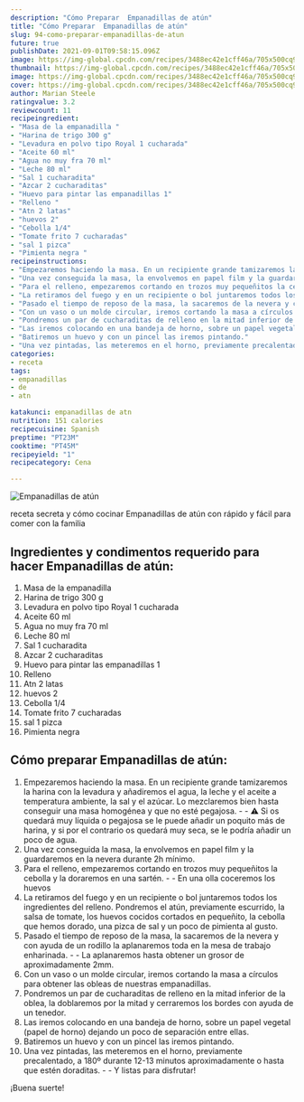 ```yaml
---
description: "Cómo Preparar  Empanadillas de atún"
title: "Cómo Preparar  Empanadillas de atún"
slug: 94-como-preparar-empanadillas-de-atun
future: true
publishDate: 2021-09-01T09:58:15.096Z
image: https://img-global.cpcdn.com/recipes/3488ec42e1cff46a/705x500cq90/empanadillas-de-atun-foto-principal.jpg
thumbnail: https://img-global.cpcdn.com/recipes/3488ec42e1cff46a/705x500cq90/empanadillas-de-atun-foto-principal.jpg
image: https://img-global.cpcdn.com/recipes/3488ec42e1cff46a/705x500cq90/empanadillas-de-atun-foto-principal.jpg
cover: https://img-global.cpcdn.com/recipes/3488ec42e1cff46a/705x500cq90/empanadillas-de-atun-foto-principal.jpg
author: Marian Steele
ratingvalue: 3.2
reviewcount: 11
recipeingredient:
- "Masa de la empanadilla "
- "Harina de trigo 300 g"
- "Levadura en polvo tipo Royal 1 cucharada"
- "Aceite 60 ml"
- "Agua no muy fra 70 ml"
- "Leche 80 ml"
- "Sal 1 cucharadita"
- "Azcar 2 cucharaditas"
- "Huevo para pintar las empanadillas 1"
- "Relleno "
- "Atn 2 latas"
- "huevos 2"
- "Cebolla 1/4"
- "Tomate frito 7 cucharadas"
- "sal 1 pizca"
- "Pimienta negra "
recipeinstructions:
- "Empezaremos haciendo la masa. En un recipiente grande tamizaremos la harina con la levadura y añadiremos el agua, la leche y el aceite a temperatura ambiente, la sal y el azúcar. Lo mezclaremos bien hasta conseguir una masa homogénea y que no esté pegajosa.  ⚠️ Si os quedará muy líquida o pegajosa se le puede añadir un poquito más de harina, y si por el contrario os quedará muy seca, se le podría añadir un poco de agua."
- "Una vez conseguida la masa, la envolvemos en papel film y la guardaremos en la nevera durante 2h mínimo."
- "Para el relleno, empezaremos cortando en trozos muy pequeñitos la cebolla y la doraremos en una sartén.  En una olla coceremos los huevos"
- "La retiramos del fuego y en un recipiente o bol juntaremos todos los ingredientes del relleno. Pondremos el atún, previamente escurrido, la salsa de tomate, los huevos cocidos cortados en pequeñito, la cebolla que hemos dorado, una pizca de sal y un poco de pimienta al gusto."
- "Pasado el tiempo de reposo de la masa, la sacaremos de la nevera y con ayuda de un rodillo la aplanaremos toda en la mesa de trabajo enharinada.  La aplanaremos hasta obtener un grosor de aproximadamente 2mm."
- "Con un vaso o un molde circular, iremos cortando la masa a círculos para obtener las obleas de nuestras empanadillas."
- "Pondremos un par de cucharaditas de relleno en la mitad inferior de la oblea, la doblaremos por la mitad y cerraremos los bordes con ayuda de un tenedor."
- "Las iremos colocando en una bandeja de horno, sobre un papel vegetal (papel de horno) dejando un poco de separación entre ellas."
- "Batiremos un huevo y con un pincel las iremos pintando."
- "Una vez pintadas, las meteremos en el horno, previamente precalentado, a 180º durante 12-13 minutos aproximadamente o hasta que estén doraditas.  Y listas para disfrutar!"
categories:
- receta
tags:
- empanadillas
- de
- atn

katakunci: empanadillas de atn 
nutrition: 151 calories
recipecuisine: Spanish
preptime: "PT23M"
cooktime: "PT45M"
recipeyield: "1"
recipecategory: Cena

---
```



![Empanadillas de atún](https://img-global.cpcdn.com/recipes/3488ec42e1cff46a/705x500cq90/empanadillas-de-atun-foto-principal.jpg)

receta secreta y cómo cocinar Empanadillas de atún con rápido y fácil para comer con la familia

<!--inarticleads1-->

## Ingredientes y condimentos requerido para hacer Empanadillas de atún:

1. Masa de la empanadilla 
1. Harina de trigo 300 g
1. Levadura en polvo tipo Royal 1 cucharada
1. Aceite 60 ml
1. Agua no muy fra 70 ml
1. Leche 80 ml
1. Sal 1 cucharadita
1. Azcar 2 cucharaditas
1. Huevo para pintar las empanadillas 1
1. Relleno 
1. Atn 2 latas
1. huevos 2
1. Cebolla 1/4
1. Tomate frito 7 cucharadas
1. sal 1 pizca
1. Pimienta negra 



<!--inarticleads2-->

## Cómo preparar Empanadillas de atún:

1. Empezaremos haciendo la masa. En un recipiente grande tamizaremos la harina con la levadura y añadiremos el agua, la leche y el aceite a temperatura ambiente, la sal y el azúcar. Lo mezclaremos bien hasta conseguir una masa homogénea y que no esté pegajosa. -  - ⚠️ Si os quedará muy líquida o pegajosa se le puede añadir un poquito más de harina, y si por el contrario os quedará muy seca, se le podría añadir un poco de agua.
1. Una vez conseguida la masa, la envolvemos en papel film y la guardaremos en la nevera durante 2h mínimo.
1. Para el relleno, empezaremos cortando en trozos muy pequeñitos la cebolla y la doraremos en una sartén. -  - En una olla coceremos los huevos
1. La retiramos del fuego y en un recipiente o bol juntaremos todos los ingredientes del relleno. Pondremos el atún, previamente escurrido, la salsa de tomate, los huevos cocidos cortados en pequeñito, la cebolla que hemos dorado, una pizca de sal y un poco de pimienta al gusto.
1. Pasado el tiempo de reposo de la masa, la sacaremos de la nevera y con ayuda de un rodillo la aplanaremos toda en la mesa de trabajo enharinada. -  - La aplanaremos hasta obtener un grosor de aproximadamente 2mm.
1. Con un vaso o un molde circular, iremos cortando la masa a círculos para obtener las obleas de nuestras empanadillas.
1. Pondremos un par de cucharaditas de relleno en la mitad inferior de la oblea, la doblaremos por la mitad y cerraremos los bordes con ayuda de un tenedor.
1. Las iremos colocando en una bandeja de horno, sobre un papel vegetal (papel de horno) dejando un poco de separación entre ellas.
1. Batiremos un huevo y con un pincel las iremos pintando.
1. Una vez pintadas, las meteremos en el horno, previamente precalentado, a 180º durante 12-13 minutos aproximadamente o hasta que estén doraditas. -  - Y listas para disfrutar!



¡Buena suerte!

